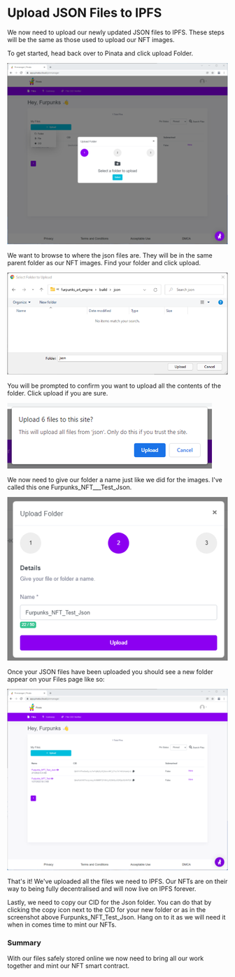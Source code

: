 # Upload JSON Files to IPFS

We now need to upload our newly updated JSON files to IPFS. These steps will be the same as those used to upload our NFT images.

To get started, head back over to Pinata and click upload Folder.

![](<.gitbook/assets/Screenshot 2022-02-01 124715.png>)

We want to browse to where the json files are. They will be in the same parent folder as our NFT images. Find your folder and click upload.

![](<.gitbook/assets/Screenshot 2022-02-01 125108.png>)

You will be prompted to confirm you want to upload all the contents of the folder. Click upload if you are sure.

![](<.gitbook/assets/Screenshot 2022-02-01 125307.png>)

We now need to give our folder a name just like we did for the images. I've called this one Furpunks\_NFT_\__Test\_Json.

![](<.gitbook/assets/Screenshot 2022-02-01 125515.png>)

Once your JSON files have been uploaded you should see a new folder appear on your Files page like so:

![](<.gitbook/assets/Screenshot 2022-02-01 125724.png>)

That's it! We've uploaded all the files we need to IPFS. Our NFTs are on their way to being fully decentralised and will now live on IPFS forever.

Lastly, we need to copy our CID for the Json folder. You can do that by clicking the copy icon next to the CID for your new folder or as in the screenshot above Furpunks\_NFT\_Test\_Json. Hang on to it as we will need it when in comes time to mint our NFTs.

### Summary

With our files safely stored online we now need to bring all our work together and mint our NFT smart contract.

